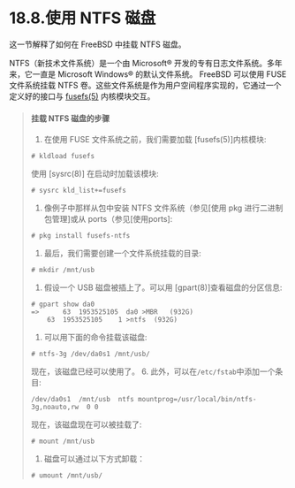 # 18.8.使用 NTFS 磁盘

这一节解释了如何在 FreeBSD 中挂载 NTFS 磁盘。

NTFS（新技术文件系统）是一个由 Microsoft® 开发的专有日志文件系统。多年来，它一直是 Microsoft Windows® 的默认文件系统。 FreeBSD 可以使用 FUSE 文件系统挂载 NTFS 卷。这些文件系统是作为用户空间程序实现的，它通过一个定义好的接口与 [fusefs(5)](https://www.freebsd.org/cgi/man.cgi?query=fusefs\&sektion=5\&format=html) 内核模块交互。

> #### 挂载 NTFS 磁盘的步骤
>
> 1. 在使用 FUSE 文件系统之前，我们需要加载 \[fusefs(5)]内核模块:
>
> ```
> # kldload fusefs
> ```
>
> 使用 \[sysrc(8)] 在启动时加载该模块:
>
> ```
> # sysrc kld_list+=fusefs
> ```
>
> 1. 像例子中那样从包中安装 NTFS 文件系统（参见\[使用 pkg 进行二进制包管理]或从 ports（参见\[使用ports]:
>
> ```
> # pkg install fusefs-ntfs
> ```
>
> 1. 最后，我们需要创建一个文件系统挂载的目录:
>
> ```
> # mkdir /mnt/usb
> ```
>
> 1. 假设一个 USB 磁盘被插上了。可以用 \[gpart(8)]查看磁盘的分区信息:
>
> ```
> # gpart show da0
> =>	  63  1953525105  da0 >MBR   (932G)
>     63  1953525105    1 >ntfs  (932G)
> ```
>
> 1. 可以用下面的命令挂载该磁盘:
>
> ```
> # ntfs-3g /dev/da0s1 /mnt/usb/
> ```
>
> 现在，该磁盘已经可以使用了。 6. 此外，可以在`/etc/fstab`中添加一个条目:
>
> ```
> /dev/da0s1  /mnt/usb	ntfs mountprog=/usr/local/bin/ntfs-3g,noauto,rw  0 0
> ```
>
> 现在，该磁盘现在可以被挂载了:
>
> ```
> # mount /mnt/usb
> ```
>
> 1. 磁盘可以通过以下方式卸载：
>
> ```
> # umount /mnt/usb/
> ```

